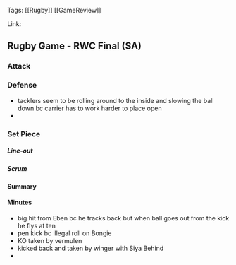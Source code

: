 Tags:  [[Rugby]] [[GameReview]] 

Link:
## Rugby Game - RWC Final (SA)

### Attack



### Defense
- tacklers seem to be rolling around to the inside and slowing the ball down bc carrier has to work harder to place open
- 


### Set Piece
##### Line-out

##### Scrum



#### Summary





#### Minutes
- big hit from Eben bc he tracks back but when ball goes out from the kick he flys at ten
- pen kick bc illegal roll on Bongie
- KO taken by vermulen
- kicked back and taken by winger with Siya Behind
- 